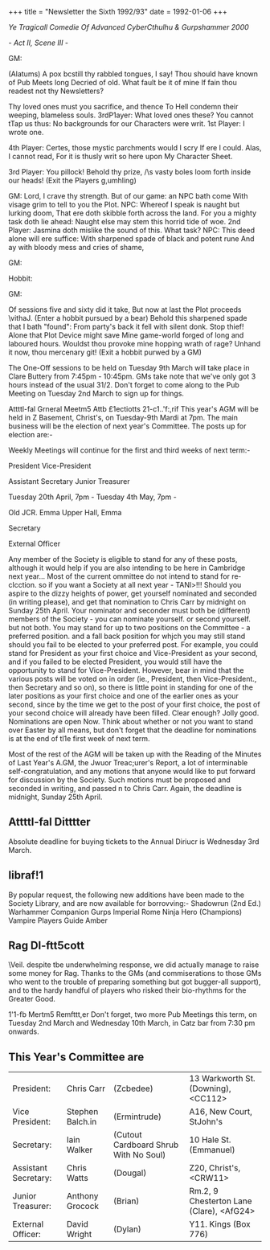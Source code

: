 +++
title = "Newsletter the Sixth 1992/93"
date = 1992-01-06
+++
 
_Ye Tragicall Comedie Of Advanced CyberCthulhu & Gurpshammer 2000_

_- Act II, Scene III -_

GM:

(Alatums)
A pox bcstill thy rabbled tongues, I say! Thou should have known of Pub Meets long Decried of old. What fault be it of mine
If fain thou readest not thy Newsletters?

Thy loved ones must you sacrifice, and thence To Hell condemn their weeping, blameless souls.
3rdP1ayer: What loved ones these? You cannot tTap us thus: No backgrounds for our Characters were writ.
1st Player:  I wrote one.

4th Player: Certes, those mystic parchments would I scry
If ere I could. Alas, I cannot read, For it is thusly writ so here upon My Character Sheet.

3rd Player:	You pillock! Behold thy prize,
/\s vasty boles loom forth inside our heads!
(Exit the Players g,umhling)

GM:	Lord, I crave thy strength.
But of our game: an NPC bath come With visage grim to tell to you the Plot.
NPC:		Whereof I speak is naught but lurking doom, That ere doth skibble forth across the land. For you a mighty task doth lie ahead:
Naught else may stem this horrid tide of woe.
2nd Player: Jasmina doth mislike the sound of this.
What task?
NPC:		This deed alone will ere suffice: With sharpened spade of black and potent rune And ay with bloody mess and cries of shame,

GM:

Hobbit:

GM:

Of sessions five and sixty did it take,
But now at last the Plot proceeds \vithaJ.
(Enter a hobbit pursued by a bear)
Behold this sharpened spade that I bath "found": From party's back it fell with silent donk.
Stop thief! Alone that Plot Device might save Mine game-world forged of long and laboured hours.
Wouldst thou provoke mine hopping wrath of rage?
Unhand it now, thou mercenary git!
(Exit a hobbit purwed by a GM)

The One-Off sessions to be held on Tuesday 9th March will take place in Clare Buttery from 7:45pm - 10:45pm. GMs take note that we've only got 3 hours instead of the usual 31/2. Don't forget to come along to the Pub Meeting on Tuesday 2nd March to sign up for things.

Attttl-fal Grneral Meetm5 Attb £1ectiotts 21-c1..'f:,rif
This year's AGM will be held in Z Basement, Christ's, on Tuesday-9th Mardi at 7pm. The main business will be the election of next year's Committee. The posts up for election are:-

Weekly Meetings will continue for the first and third weeks of next term:-

President
Vice-President

Assistant Secretary Junior Treasurer

Tuesday 20th April, 7pm -
Tuesday 4th May, 7pm -

Old JCR. Emma Upper Hall, Emma

Secretary

External Officer

Any member of the Society is eligible to stand for any of these posts, although it would help if you are also intending to be here in Cambridge next year...	Most of the current ommittee do not intend to stand for re­ clcction. so if you want a Society at all next year -
TANl>!!!
Should you aspire to the dizzy heights of power, get yourself nominated and seconded (in writing please), and get that nomination to Chris Carr by midnight on Sunday 25th April. Your nominator and seconder must both be (different) members of the Society - you can nominate yourself. or second yourself. but not both. You may stand for up to two positions on the Committee - a preferred position. and a fall­ back position for whjch you may still stand should you fail to be elected to your preferred post. For example, you could stand for President as your first choice and Vice-President as your second, and if you failed to be elected President, you would still have the opportunity to stand for Vice-President.
However, bear in mind that the various posts will be voted on in order (ie., President, then Vice-President., then Secretary and so on), so there is little point in standing for one of the later positions as your first choice and one of the earlier ones as your second, since by the time we get to the post of your first choice, the post of your second choice will already have been filled.
Clear enough? Jolly good.
Nominations are open Now. Think about whether or not you want to stand over Easter by all means, but don't forget that the deadline for nominations is at the end of tl1e first week of next term.

Most of the rest of the AGM will be taken up with the Reading of the Minutes of Last Year's A.GM, the Jwuor Treac;urer's Report, a lot of interminable	self-congratulation,	and	any motions that anyone would like to put forward for discussion by the Society. Such motions must be proposed and seconded in writing, and passed n to Chris Carr.	Again, the deadline is
midnight, Sunday 25th April.

## Attttl-fal Ditttter

Absolute deadline for buying tickets to the Annual Diriucr is Wednesday 3rd March.

## libraf!1

By popular request, the following new additions have been made to the Society Library, and are now available for borrovving:-
Shadowrun (2nd Ed.)	Warhammer Companion Gurps Imperial Rome	Ninja Hero (Champions) Vampire Players Guide	 Amber

## Rag Dl-ftt5cott

\Veil. despite tbe underwhelming response, we did actually manage to raise some money for Rag. Thanks to the GMs (and commiserations to those GMs who went to the trouble of preparing something but got bugger-all support), and to the hardy handful of players who risked their bio-rhythms for the Greater Good.

1'1-fb  Mertm5 Remfttt,er
Don't forget, two more Pub Meetings this term, on Tuesday 2nd March and Wednesday 10th March, in Catz bar from 7:30 pm onwards.

## This Year's Committee are

| | | | |
|-|-|-|-|
|President:| Chris Carr	|(Zcbedee) | 13 Warkworth St. (Downing), \<CC112\> |
|Vice President:| Stephen Balch.in|	(Ermintrude) | A16, New Court, StJohn's |
|Secretary:| Iain Walker	|(Cutout Cardboard Shrub With No Soul) | 10 Hale St. (Emmanuel) |
|Assistant Secretary:|  Chris Watts	|	(Dougal) | Z20, Christ's, \<CRW11\> |
|Junior Treasurer: |Anthony Grocock	| (Brian)| Rm.2, 9 Chesterton Lane (Clare), \<AfG24\> |
|External Officer:|David Wright		| (Dylan)| Y11. Kings (Box 776) |
